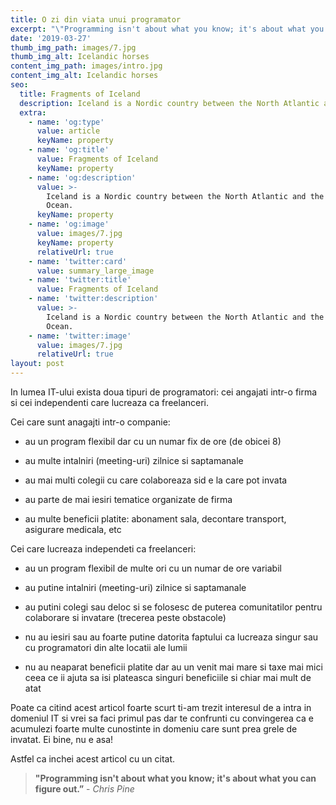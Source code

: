```yaml
---
title: O zi din viata unui programator
excerpt: "\"Programming isn't about what you know; it's about what you can figure out.”\_-\_Chris Pine"
date: '2019-03-27'
thumb_img_path: images/7.jpg
thumb_img_alt: Icelandic horses
content_img_path: images/intro.jpg
content_img_alt: Icelandic horses
seo:
  title: Fragments of Iceland
  description: Iceland is a Nordic country between the North Atlantic and the Arctic Ocean.
  extra:
    - name: 'og:type'
      value: article
      keyName: property
    - name: 'og:title'
      value: Fragments of Iceland
      keyName: property
    - name: 'og:description'
      value: >-
        Iceland is a Nordic country between the North Atlantic and the Arctic
        Ocean.
      keyName: property
    - name: 'og:image'
      value: images/7.jpg
      keyName: property
      relativeUrl: true
    - name: 'twitter:card'
      value: summary_large_image
    - name: 'twitter:title'
      value: Fragments of Iceland
    - name: 'twitter:description'
      value: >-
        Iceland is a Nordic country between the North Atlantic and the Arctic
        Ocean.
    - name: 'twitter:image'
      value: images/7.jpg
      relativeUrl: true
layout: post
---
```





In lumea IT-ului exista doua tipuri de programatori: cei angajati intr-o firma si cei independenti care lucreaza ca freelanceri.

Cei care sunt anagajti intr-o companie:

*   au un program flexibil dar cu un numar fix de ore (de obicei 8)

*   au multe intalniri (meeting-uri) zilnice si saptamanale 

*   au mai multi colegii cu care colaboreaza sid e la care pot invata

*   au parte de mai iesiri tematice organizate de firma

*   au multe beneficii platite: abonament sala, decontare transport, asigurare medicala, etc

Cei care lucreaza independeti ca freelanceri:

*   au un program flexibil de multe ori cu un numar de ore variabil

*   au putine intalniri (meeting-uri) zilnice si saptamanale 

*   au putini colegi sau deloc si se folosesc de puterea comunitatilor pentru colaborare si invatare (trecerea peste obstacole)

*   nu au iesiri sau au foarte putine datorita faptului ca lucreaza singur sau cu programatori din alte locatii ale lumii

*   nu au neaparat beneficii platite dar au un venit mai mare si taxe mai mici ceea ce ii ajuta sa isi plateasca singuri beneficiile si chiar mai mult de atat

Poate ca citind acest articol foarte scurt ti-am trezit interesul de a intra in domeniul IT si  vrei sa faci primul pas dar te confrunti cu convingerea ca e acumulezi foarte multe cunostinte in domeniu care sunt prea grele de invatat. Ei bine, nu e asa!

Astfel ca inchei acest articol cu un citat.

> **"Programming isn't about what you know; it's about what you can figure out.”** - *Chris Pine*
